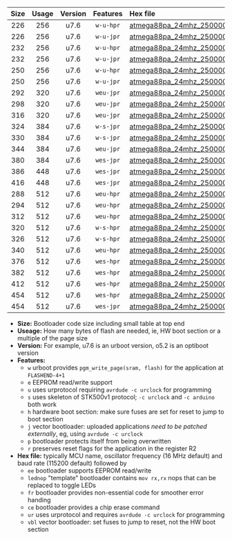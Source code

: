 |Size|Usage|Version|Features|Hex file|
|:-:|:-:|:-:|:-:|:--|
|226|256|u7.6|`w-u-hpr`|[atmega88pa_24mhz_250000bps_ur.hex](https://raw.githubusercontent.com/stefanrueger/urboot/main/atmega88pa_24mhz_250000bps_ur.hex)|
|226|256|u7.6|`w-u-jpr`|[atmega88pa_24mhz_250000bps_ur_vbl.hex](https://raw.githubusercontent.com/stefanrueger/urboot/main/atmega88pa_24mhz_250000bps_ur_vbl.hex)|
|232|256|u7.6|`w-u-hpr`|[atmega88pa_24mhz_250000bps_lednop_ur.hex](https://raw.githubusercontent.com/stefanrueger/urboot/main/atmega88pa_24mhz_250000bps_lednop_ur.hex)|
|232|256|u7.6|`w-u-jpr`|[atmega88pa_24mhz_250000bps_lednop_ur_vbl.hex](https://raw.githubusercontent.com/stefanrueger/urboot/main/atmega88pa_24mhz_250000bps_lednop_ur_vbl.hex)|
|250|256|u7.6|`w-u-hpr`|[atmega88pa_24mhz_250000bps_lednop_fr_ur.hex](https://raw.githubusercontent.com/stefanrueger/urboot/main/atmega88pa_24mhz_250000bps_lednop_fr_ur.hex)|
|250|256|u7.6|`w-u-jpr`|[atmega88pa_24mhz_250000bps_lednop_fr_ur_vbl.hex](https://raw.githubusercontent.com/stefanrueger/urboot/main/atmega88pa_24mhz_250000bps_lednop_fr_ur_vbl.hex)|
|292|320|u7.6|`weu-jpr`|[atmega88pa_24mhz_250000bps_ee_ur_vbl.hex](https://raw.githubusercontent.com/stefanrueger/urboot/main/atmega88pa_24mhz_250000bps_ee_ur_vbl.hex)|
|298|320|u7.6|`weu-jpr`|[atmega88pa_24mhz_250000bps_ee_lednop_ur_vbl.hex](https://raw.githubusercontent.com/stefanrueger/urboot/main/atmega88pa_24mhz_250000bps_ee_lednop_ur_vbl.hex)|
|316|320|u7.6|`weu-jpr`|[atmega88pa_24mhz_250000bps_ee_lednop_fr_ur_vbl.hex](https://raw.githubusercontent.com/stefanrueger/urboot/main/atmega88pa_24mhz_250000bps_ee_lednop_fr_ur_vbl.hex)|
|324|384|u7.6|`w-s-jpr`|[atmega88pa_24mhz_250000bps_vbl.hex](https://raw.githubusercontent.com/stefanrueger/urboot/main/atmega88pa_24mhz_250000bps_vbl.hex)|
|330|384|u7.6|`w-s-jpr`|[atmega88pa_24mhz_250000bps_lednop_vbl.hex](https://raw.githubusercontent.com/stefanrueger/urboot/main/atmega88pa_24mhz_250000bps_lednop_vbl.hex)|
|344|384|u7.6|`weu-jpr`|[atmega88pa_24mhz_250000bps_ee_lednop_fr_ce_ur_vbl.hex](https://raw.githubusercontent.com/stefanrueger/urboot/main/atmega88pa_24mhz_250000bps_ee_lednop_fr_ce_ur_vbl.hex)|
|380|384|u7.6|`wes-jpr`|[atmega88pa_24mhz_250000bps_ee_vbl.hex](https://raw.githubusercontent.com/stefanrueger/urboot/main/atmega88pa_24mhz_250000bps_ee_vbl.hex)|
|386|448|u7.6|`wes-jpr`|[atmega88pa_24mhz_250000bps_ee_lednop_vbl.hex](https://raw.githubusercontent.com/stefanrueger/urboot/main/atmega88pa_24mhz_250000bps_ee_lednop_vbl.hex)|
|416|448|u7.6|`wes-jpr`|[atmega88pa_24mhz_250000bps_ee_lednop_fr_vbl.hex](https://raw.githubusercontent.com/stefanrueger/urboot/main/atmega88pa_24mhz_250000bps_ee_lednop_fr_vbl.hex)|
|288|512|u7.6|`weu-hpr`|[atmega88pa_24mhz_250000bps_ee_ur.hex](https://raw.githubusercontent.com/stefanrueger/urboot/main/atmega88pa_24mhz_250000bps_ee_ur.hex)|
|294|512|u7.6|`weu-hpr`|[atmega88pa_24mhz_250000bps_ee_lednop_ur.hex](https://raw.githubusercontent.com/stefanrueger/urboot/main/atmega88pa_24mhz_250000bps_ee_lednop_ur.hex)|
|312|512|u7.6|`weu-hpr`|[atmega88pa_24mhz_250000bps_ee_lednop_fr_ur.hex](https://raw.githubusercontent.com/stefanrueger/urboot/main/atmega88pa_24mhz_250000bps_ee_lednop_fr_ur.hex)|
|320|512|u7.6|`w-s-hpr`|[atmega88pa_24mhz_250000bps.hex](https://raw.githubusercontent.com/stefanrueger/urboot/main/atmega88pa_24mhz_250000bps.hex)|
|326|512|u7.6|`w-s-hpr`|[atmega88pa_24mhz_250000bps_lednop.hex](https://raw.githubusercontent.com/stefanrueger/urboot/main/atmega88pa_24mhz_250000bps_lednop.hex)|
|340|512|u7.6|`weu-hpr`|[atmega88pa_24mhz_250000bps_ee_lednop_fr_ce_ur.hex](https://raw.githubusercontent.com/stefanrueger/urboot/main/atmega88pa_24mhz_250000bps_ee_lednop_fr_ce_ur.hex)|
|376|512|u7.6|`wes-hpr`|[atmega88pa_24mhz_250000bps_ee.hex](https://raw.githubusercontent.com/stefanrueger/urboot/main/atmega88pa_24mhz_250000bps_ee.hex)|
|382|512|u7.6|`wes-hpr`|[atmega88pa_24mhz_250000bps_ee_lednop.hex](https://raw.githubusercontent.com/stefanrueger/urboot/main/atmega88pa_24mhz_250000bps_ee_lednop.hex)|
|412|512|u7.6|`wes-hpr`|[atmega88pa_24mhz_250000bps_ee_lednop_fr.hex](https://raw.githubusercontent.com/stefanrueger/urboot/main/atmega88pa_24mhz_250000bps_ee_lednop_fr.hex)|
|454|512|u7.6|`wes-hpr`|[atmega88pa_24mhz_250000bps_ee_lednop_fr_ce.hex](https://raw.githubusercontent.com/stefanrueger/urboot/main/atmega88pa_24mhz_250000bps_ee_lednop_fr_ce.hex)|
|454|512|u7.6|`wes-jpr`|[atmega88pa_24mhz_250000bps_ee_lednop_fr_ce_vbl.hex](https://raw.githubusercontent.com/stefanrueger/urboot/main/atmega88pa_24mhz_250000bps_ee_lednop_fr_ce_vbl.hex)|

- **Size:** Bootloader code size including small table at top end
- **Useage:** How many bytes of flash are needed, ie, HW boot section or a multiple of the page size
- **Version:** For example, u7.6 is an urboot version, o5.2 is an optiboot version
- **Features:**
  + `w` urboot provides `pgm_write_page(sram, flash)` for the application at `FLASHEND-4+1`
  + `e` EEPROM read/write support
  + `u` uses urprotocol requiring `avrdude -c urclock` for programming
  + `s` uses skeleton of STK500v1 protocol; `-c urclock` and `-c arduino` both work
  + `h` hardware boot section: make sure fuses are set for reset to jump to boot section
  + `j` vector bootloader: uploaded applications *need to be patched externally*, eg, using `avrdude -c urclock`
  + `p` bootloader protects itself from being overwritten
  + `r` preserves reset flags for the application in the register R2
- **Hex file:** typically MCU name, oscillator frequency (16 MHz default) and baud rate (115200 default) followed by
  + `ee` bootloader supports EEPROM read/write
  + `lednop` "template" bootloader contains `mov rx,rx` nops that can be replaced to toggle LEDs
  + `fr` bootloader provides non-essential code for smoother error handing
  + `ce` bootloader provides a chip erase command
  + `ur` uses urprotocol and requires `avrdude -c urclock` for programming
  + `vbl` vector bootloader: set fuses to jump to reset, not the HW boot section
